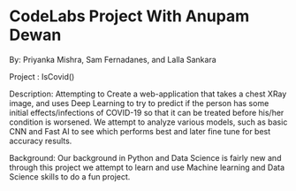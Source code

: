 # CodeLabs Project With Anupam Dewan 
By: Priyanka  Mishra, Sam Fernadanes, and Lalla Sankara 

Project : IsCovid()

Description: Attempting to Create a  web-application that takes a chest XRay image, and uses Deep Learning to try to predict if the person has some initial effects/infections of COVID-19 so that it can be treated before his/her condition is worsened. We attempt to analyze various models, such as basic CNN and Fast AI to see which performs best and later fine tune for best accuracy results.

Background: Our background in Python and Data Science is fairly new and through this project we attempt to learn and use Machine learning and Data Science skills to do a fun project.
